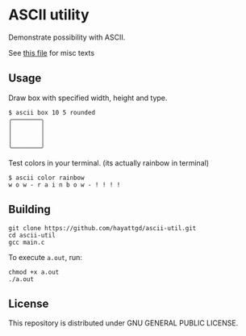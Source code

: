 # ASCII utility

Demonstrate possibility with ASCII.

See [this file](ASCII) for misc texts

## Usage

Draw box with specified width, height and type.

```
$ ascii box 10 5 rounded
╭────────╮
│        │
│        │
│        │
╰────────╯
```
Test colors in your terminal. (its actually rainbow in terminal)

```
$ ascii color rainbow
w o w - r a i n b o w - ! ! ! ! 
```

## Building

```
git clone https://github.com/hayattgd/ascii-util.git
cd ascii-util
gcc main.c
```

To execute `a.out`, run:

```
chmod +x a.out
./a.out
```

## License

This repository is distributed under GNU GENERAL PUBLIC LICENSE.
